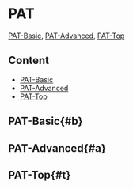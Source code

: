 # PAT
[PAT-Basic](https://pintia.cn/problem-sets/994805260223102976/problems), [PAT-Advanced](https://pintia.cn/problem-sets/994805342720868352/problems), [PAT-Top](https://pintia.cn/problem-sets/994805148990160896/problems)

## Content
 * [PAT-Basic](#b)
 * [PAT-Advanced](#a)
 * [PAT-Top](#t)



## PAT-Basic{#b}
## PAT-Advanced{#a}
## PAT-Top{#t}

